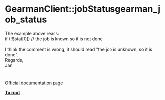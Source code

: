 # GearmanClient::jobStatusgearman_job_status




<div class="phpcode"><span class="html">
The example above reads: <br>if (!$stat[0]) // the job is known so it is not done<br><br>I think the comment is wrong, it should read &quot;the job is unknown, so it is done&quot;.<br>Regards,<br>Jan</span>
</div>
  

#

[Official documentation page](https://www.php.net/manual/en/gearmanclient.jobstatus.php)

**[To root](/README.md)**